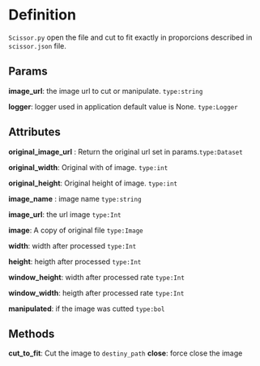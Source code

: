 # Definition

`Scissor.py` open the file and cut to fit exactly in proporcions described in `scissor.json` file.

## Params

**image_url**: the image url to cut or manipulate. `type:string`

**logger**: logger used in application default value is None. `type:Logger`

## Attributes

**original_image_url** : Return the original url set in params.`type:Dataset`

**original_width**: Original with of image. `type:int`

**original_height**: Original height of image. `type:int`

**image_name** : image name `type:string`

**image_url**: the url image `type:Int`

**image**: A copy of original file `type:Image`

**width**: width after processed `type:Int`

**height**: heigth after processed `type:Int`

**window_height**: width after processed rate `type:Int`

**window_width**: heigth after processed rate `type:Int`

**manipulated**: if the image was cutted `type:bol`


## Methods

**cut_to_fit**: Cut the image to `destiny_path`
**close**: force close the image
